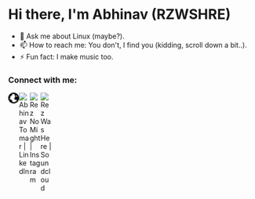 # Hi there, I'm Abhinav (RZWSHRE)

- 💬 Ask me about Linux (maybe?).
- 📫 How to reach me: You don't, I find you (kidding, scroll down a bit..).
- ⚡ Fun fact: I make music too.

### Connect with me:

[<img align="left" alt="Portfolio" width="22px" src="https://raw.githubusercontent.com/iconic/open-iconic/master/svg/globe.svg" />](https://vrezn0v.github.io/Abhinav/)
[<img align="left" alt="Abhinav Tomar | LinkedIn" width="22px" src="https://cdn.jsdelivr.net/npm/simple-icons@v3/icons/linkedin.svg" />](https://linkedin.com/in/abhinav_tomar)
[<img align="left" alt="Rez No Might | Instagram" width="22px" src="https://cdn.jsdelivr.net/npm/simple-icons@v3/icons/instagram.svg" />](https://instagram.com/rzwshre._)
[<img align="left" alt="Rez Was Here | Soundcloud" width="22px" src="http://simpleicons.org/icons/soundcloud.svg" />](https://soundcloud.com/rzwshre)
<br />
